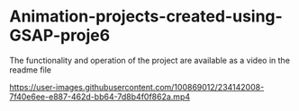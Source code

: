 # Animation-projects-created-using-GSAP-proje6
The functionality and operation of the project are available as a video in the readme file


https://user-images.githubusercontent.com/100869012/234142008-7f40e6ee-e887-462d-bb64-7d8b4f0f862a.mp4

